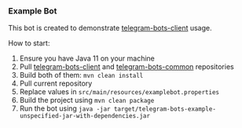 ### Example Bot ###

This bot is created to demonstrate [telegram-bots-client](https://github.com/bibarsov/telegram-bots-client) usage.

How to start:
1. Ensure you have Java 11 on your machine
2. Pull [telegram-bots-client](https://github.com/bibarsov/telegram-bots-client) and [telegram-bots-common](https://github.com/bibarsov/telegram-bots-common) repositories
3. Build both of them: `mvn clean install`
4. Pull current repository
5. Replace values in `src/main/resources/examplebot.properties`
6. Build the project using `mvn clean package` 
7. Run the bot using `java -jar target/telegram-bots-example-unspecified-jar-with-dependencies.jar`
